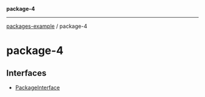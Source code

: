 **package-4**

***

[packages-example](../packages.md) / package-4

# package-4

## Interfaces

- [PackageInterface](interfaces/PackageInterface.md)
